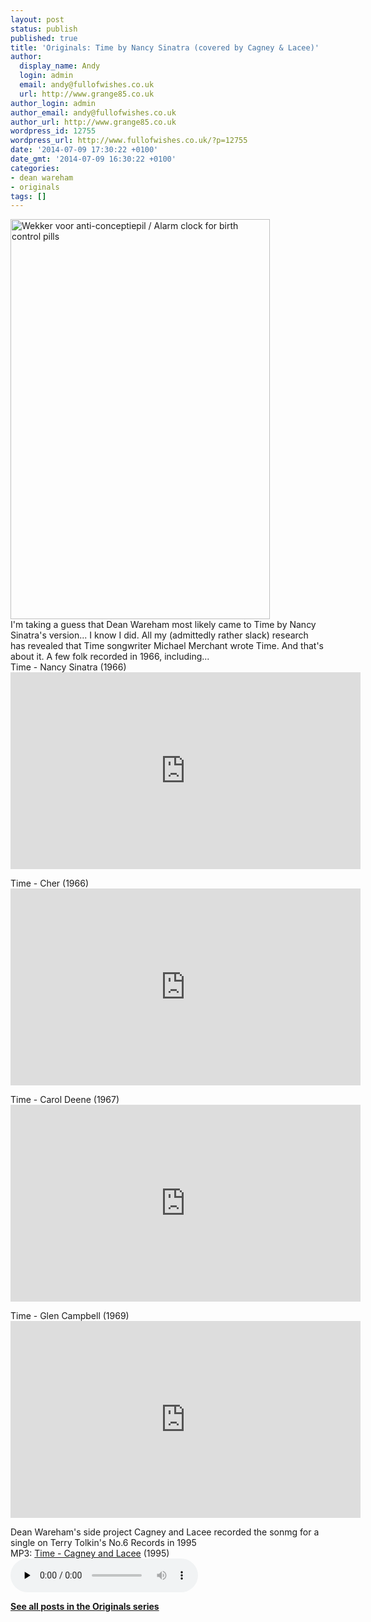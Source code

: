 ```yaml
---
layout: post
status: publish
published: true
title: 'Originals: Time by Nancy Sinatra (covered by Cagney & Lacee)'
author:
  display_name: Andy
  login: admin
  email: andy@fullofwishes.co.uk
  url: http://www.grange85.co.uk
author_login: admin
author_email: andy@fullofwishes.co.uk
author_url: http://www.grange85.co.uk
wordpress_id: 12755
wordpress_url: http://www.fullofwishes.co.uk/?p=12755
date: '2014-07-09 17:30:22 +0100'
date_gmt: '2014-07-09 16:30:22 +0100'
categories:
- dean wareham
- originals
tags: []
---
```

<p><a href="https://www.flickr.com/photos/nationaalarchief/3333356893" title="Wekker voor anti-conceptiepil / Alarm clock for birth control pills by Nationaal Archief, on Flickr"><img class="aligncenter" src="https://farm4.staticflickr.com/3638/3333356893_80d64b4088_z.jpg?zz=1" width="415" height="640" alt="Wekker voor anti-conceptiepil / Alarm clock for birth control pills"></a><br />
I'm taking a guess that Dean Wareham most likely came to Time by Nancy Sinatra's version... I know I did. All my (admittedly rather slack) research has revealed that Time songwriter Michael Merchant wrote Time. And that's about it. A few folk recorded in 1966, including...<br />
Time - Nancy Sinatra (1966)<br />
<iframe width="560" height="315" src="https://www.youtube.com/embed/I-rv0XWh84o" frameborder="0" allowfullscreen></iframe>
<p>Time - Cher (1966)<br />
<iframe width="560" height="315" src="https://www.youtube.com/embed/Gw1brMHXEjk" frameborder="0" allowfullscreen></iframe>
<p>Time - Carol Deene (1967)<br />
<iframe width="560" height="315" src="https://www.youtube.com/embed/NE285KCPLhA" frameborder="0" allowfullscreen></iframe>
<p>Time - Glen Campbell (1969)<br />
<iframe width="560" height="315" src="https://www.youtube.com/embed/alEhISQAnFE" frameborder="0" allowfullscreen></iframe>
<p>Dean Wareham's side project Cagney and Lacee recorded the sonmg for a single on Terry Tolkin's No.6 Records in 1995<br />
MP3: <a href="http://media.fullofwishes.co.uk/05-dean_wareham/audio/2-13-cagney-and-lacee-time.mp3">Time - Cagney and Lacee</a> (1995)<br />
<audio src="http://media.fullofwishes.co.uk/05-dean_wareham/audio/2-13-cagney-and-lacee-time.mp3" preload="none" controls /></p>
<p><strong><a href="/category/originals/" title="List: Originals">See all posts in the Originals series</a></strong></p>

